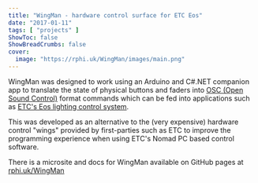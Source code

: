 ```yaml
---
title: "WingMan - hardware control surface for ETC Eos"
date: "2017-01-11"
tags: [ "projects" ]
ShowToc: false
ShowBreadCrumbs: false
cover:
  image: "https://rphi.uk/WingMan/images/main.png"
---
```


WingMan was designed to work using an Arduino and C#.NET companion app to translate the state of physical buttons
and faders into [OSC (Open Sound Control)](https://opensoundcontrol.stanford.edu) format commands which can be 
fed into applications such as [ETC's Eos lighting control system](https://www.etcconnect.com/Products/Consoles/Eos-Consoles/).

This was developed as an alternative to the (very expensive) hardware control "wings" provided by first-parties
such as ETC to improve the programming experience when using ETC's Nomad PC based control software.

There is a microsite and docs for WingMan available on GitHub pages at [rphi.uk/WingMan](https://rphi.uk/WingMan/)
